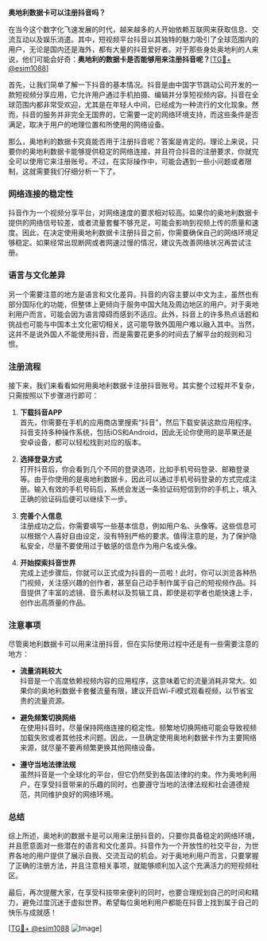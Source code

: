 **奥地利数据卡可以注册抖音吗？**

在当今这个数字化飞速发展的时代，越来越多的人开始依赖互联网来获取信息、交流互动以及娱乐消遣。其中，短视频平台抖音以其独特的魅力吸引了全球范围内的用户，无论是国内还是海外，都有大量的抖音爱好者。对于那些身处奥地利的人来说，他们可能会好奇：**奥地利的数据卡是否能够用来注册抖音呢？**[[TG💪+ @esim1088](https://t.me/s/esim1088)]

首先，让我们简单了解一下抖音的基本情况。抖音是由中国字节跳动公司开发的一款短视频分享应用，它允许用户通过手机拍摄、编辑并分享短视频内容。抖音在全球范围内都非常受欢迎，尤其是在年轻人中间，已经成为一种流行的文化现象。然而，抖音的服务并非完全无国界的，它需要一定的网络环境支持，而这些条件是否满足，取决于用户的地理位置和所使用的网络设备。

那么，奥地利的数据卡究竟能否用于注册抖音呢？答案是肯定的。理论上来说，只要你的奥地利数据卡能够提供稳定的网络连接，并且符合抖音的注册要求，你就完全可以使用它来注册账号。不过，在实际操作中，可能会遇到一些小问题或者限制，这就需要我们仔细分析一下了。

### **网络连接的稳定性**

抖音作为一个视频分享平台，对网络速度的要求相对较高。如果你的奥地利数据卡提供的网络信号较差，或者流量套餐不够充足，可能会影响到视频上传的质量和速度。因此，在决定使用奥地利数据卡注册抖音之前，你需要确保自己的网络环境足够稳定。如果经常出现断网或者网速过慢的情况，建议先改善网络状况再尝试注册。

### **语言与文化差异**

另一个需要注意的地方是语言和文化差异。抖音的内容主要以中文为主，虽然也有部分国际化的功能，但整体上更倾向于服务中国大陆及周边地区的用户。对于奥地利用户而言，可能会因为语言障碍而感到不适应。此外，抖音上的许多热点话题和挑战也可能与中国本土文化密切相关，这可能导致外国用户难以融入其中。当然，这并不是说外国人不能使用抖音，而是需要花更多的时间去了解平台的规则和习惯。

### **注册流程**

接下来，我们来看看如何用奥地利数据卡注册抖音账号。其实整个过程并不复杂，只需按照以下步骤进行即可：

1. **下载抖音APP**  
   首先，你需要在手机的应用商店里搜索“抖音”，然后下载安装这款应用程序。抖音支持多种操作系统，包括iOS和Android，因此无论你使用的是苹果还是安卓设备，都可以轻松找到对应的版本。

2. **选择登录方式**  
   打开抖音后，你会看到几个不同的登录选项，比如手机号码登录、邮箱登录等。由于你使用的是奥地利数据卡，因此可以通过手机号码登录的方式完成注册。输入有效的手机号码后，系统会发送一条验证码短信到你的手机上，填入正确的验证码后便可以继续下一步。

3. **完善个人信息**  
   注册成功之后，你需要填写一些基本信息，例如用户名、头像等。这些信息可以根据个人喜好自由设定，没有特别严格的要求。值得注意的是，为了保护隐私安全，尽量不要使用过于敏感的信息作为用户名或头像。

4. **开始探索抖音世界**  
   完成上述步骤后，你就可以正式成为抖音的一员啦！此时，你可以浏览各种热门视频，关注感兴趣的创作者，甚至自己动手制作属于自己的短视频作品。抖音提供了丰富的滤镜、音乐素材以及剪辑工具，即使是初学者也能快速上手，创作出高质量的作品。

### **注意事项**

尽管奥地利数据卡可以用来注册抖音，但在实际使用过程中还是有一些需要注意的地方：

- **流量消耗较大**  
  抖音是一个高度依赖视频内容的应用程序，这意味着它的流量消耗非常大。如果你的奥地利数据卡套餐流量有限，建议开启Wi-Fi模式观看视频，以节省宝贵的流量资源。

- **避免频繁切换网络**  
  在使用抖音时，尽量保持网络连接的稳定性。频繁地切换网络可能会导致视频加载失败或者其他技术问题。因此，一旦确定使用奥地利数据卡作为主要网络来源，就尽量不要再频繁更换其他网络设备。

- **遵守当地法律法规**  
  虽然抖音是一个全球化的平台，但它仍然受到各国法律的约束。作为奥地利用户，在享受抖音带来的乐趣的同时，也要遵守当地的法律法规和社会道德规范，共同维护良好的网络环境。

### **总结**

综上所述，奥地利的数据卡是可以用来注册抖音的，只要你具备稳定的网络环境，并且愿意面对一些潜在的语言和文化差异。抖音作为一个开放性的社交平台，为世界各地的用户提供了展示自我、交流互动的机会。对于奥地利用户而言，只要掌握了正确的注册方法，并且注意相关事项，就能够顺利加入这个充满活力的短视频社区。

最后，再次提醒大家，在享受科技带来便利的同时，也要合理规划自己的时间和精力，避免过度沉迷于虚拟世界。希望每位奥地利用户都能在抖音上找到属于自己的快乐与成就感！

[[TG💪+ @esim1088](https://t.me/s/esim1088) ![Image](https://i.postimg.cc/4NQfJmqS/Snipaste-2025-05-13-00-14-12.png)]